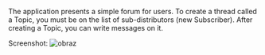 The application presents a simple forum for users. To create a thread called a Topic, you must be on the list of sub-distributors (new Subscriber). After creating a Topic, you can write messages on it. 

Screenshot:
![obraz](https://user-images.githubusercontent.com/33842876/156781643-e3280b4a-e6e5-4b7f-9fea-9fbefa711dce.png)
